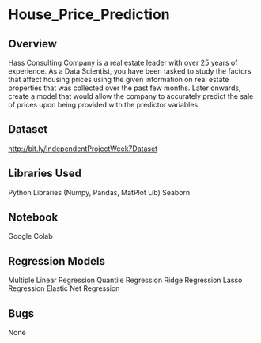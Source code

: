 # House_Price_Prediction
## Overview
Hass Consulting Company is a real estate leader with over 25 years of experience. As a Data Scientist, you have been tasked to study the factors that affect housing prices using the given information on real estate properties that was collected over the past few months. Later onwards, create a model that would allow the company to accurately predict the sale of prices upon being provided with the predictor variables
## Dataset
http://bit.ly/IndependentProjectWeek7Dataset
## Libraries Used
Python Libraries (Numpy, Pandas, MatPlot Lib)
Seaborn
## Notebook
Google Colab
## Regression Models 
Multiple Linear Regression
Quantile Regression
Ridge Regression
Lasso Regression
Elastic Net Regression
## Bugs
None
